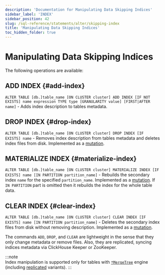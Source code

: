 ```yaml
---
description: 'Documentation for Manipulating Data Skipping Indices'
sidebar_label: 'INDEX'
sidebar_position: 42
slug: /sql-reference/statements/alter/skipping-index
title: 'Manipulating Data Skipping Indices'
toc_hidden_folder: true
---
```


# Manipulating Data Skipping Indices

The following operations are available:

## ADD INDEX {#add-index}

`ALTER TABLE [db.]table_name [ON CLUSTER cluster] ADD INDEX [IF NOT EXISTS] name expression TYPE type [GRANULARITY value] [FIRST|AFTER name]` - Adds index description to tables metadata.

## DROP INDEX {#drop-index}

`ALTER TABLE [db.]table_name [ON CLUSTER cluster] DROP INDEX [IF EXISTS] name` - Removes index description from tables metadata and deletes index files from disk. Implemented as a [mutation](/sql-reference/statements/alter/index.md#mutations).

## MATERIALIZE INDEX {#materialize-index}

`ALTER TABLE [db.]table_name [ON CLUSTER cluster] MATERIALIZE INDEX [IF EXISTS] name [IN PARTITION partition_name]` - Rebuilds the secondary index `name` for the specified `partition_name`. Implemented as a [mutation](/sql-reference/statements/alter/index.md#mutations). If `IN PARTITION` part is omitted then it rebuilds the index for the whole table data.

## CLEAR INDEX {#clear-index}

`ALTER TABLE [db.]table_name [ON CLUSTER cluster] CLEAR INDEX [IF EXISTS] name [IN PARTITION partition_name]` - Deletes the secondary index files from disk without removing description. Implemented as a [mutation](/sql-reference/statements/alter/index.md#mutations).


The commands `ADD`, `DROP`, and `CLEAR` are lightweight in the sense that they only change metadata or remove files.
Also, they are replicated, syncing indices metadata via ClickHouse Keeper or ZooKeeper.

:::note    
Index manipulation is supported only for tables with [`*MergeTree`](/engines/table-engines/mergetree-family/mergetree.md) engine (including [replicated](/engines/table-engines/mergetree-family/replication.md) variants).
:::

